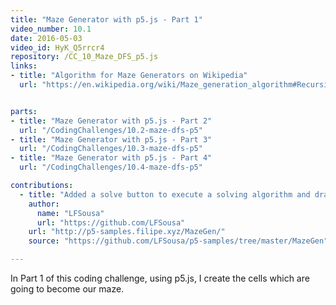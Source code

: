 ```yaml
---
title: "Maze Generator with p5.js - Part 1"
video_number: 10.1
date: 2016-05-03
video_id: HyK_Q5rrcr4
repository: /CC_10_Maze_DFS_p5.js
links:
- title: "Algorithm for Maze Generators on Wikipedia"  
  url: "https://en.wikipedia.org/wiki/Maze_generation_algorithm#Recursive_backtracker"


parts:
- title: "Maze Generator with p5.js - Part 2" 
  url: "/CodingChallenges/10.2-maze-dfs-p5"
- title: "Maze Generator with p5.js - Part 3" 
  url: "/CodingChallenges/10.3-maze-dfs-p5"  
- title: "Maze Generator with p5.js - Part 4" 
  url: "/CodingChallenges/10.4-maze-dfs-p5"  

contributions:
  - title: "Added a solve button to execute a solving algorithm and draw a line in the best path"
    author:
      name: "LFSousa"
      url: "https://github.com/LFSousa"
    url: "http://p5-samples.filipe.xyz/MazeGen/"
    source: "https://github.com/LFSousa/p5-samples/tree/master/MazeGen"

---
```


In Part 1 of this coding challenge, using p5.js, I create the cells which are going to become our maze.

